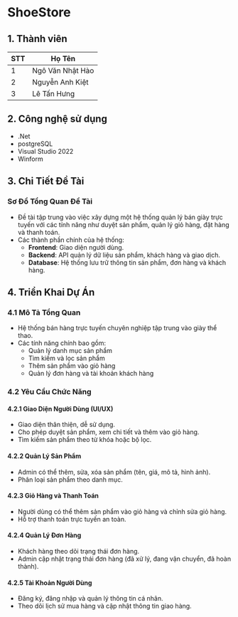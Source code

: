 # ShoeStore

## 1. Thành viên
| STT | Họ Tên |
| ------ | ------ |
| 1 | Ngô Văn Nhật Hào |
| 2 | Nguyễn Anh Kiệt|
| 3 | Lê Tấn Hưng  |


## 2. Công nghệ sử dụng 
- .Net 
- postgreSQL
- Visual Studio 2022
- Winform 

## 3. Chi Tiết Đề Tài

### Sơ Đồ Tổng Quan Đề Tài
- Đề tài tập trung vào việc xây dựng một hệ thống quản lý bán giày trực tuyến với các tính năng như duyệt sản phẩm, quản lý giỏ hàng, đặt hàng và thanh toán.
- Các thành phần chính của hệ thống:
  - **Frontend**: Giao diện người dùng.
  - **Backend**: API quản lý dữ liệu sản phẩm, khách hàng và giao dịch.
  - **Database**: Hệ thống lưu trữ thông tin sản phẩm, đơn hàng và khách hàng.

## 4. Triển Khai Dự Án

### 4.1 Mô Tả Tổng Quan
- Hệ thống bán hàng trực tuyến chuyên nghiệp tập trung vào giày thể thao.
- Các tính năng chính bao gồm:
  - Quản lý danh mục sản phẩm
  - Tìm kiếm và lọc sản phẩm
  - Thêm sản phẩm vào giỏ hàng
  - Quản lý đơn hàng và tài khoản khách hàng

### 4.2 Yêu Cầu Chức Năng

#### 4.2.1 Giao Diện Người Dùng (UI/UX)
- Giao diện thân thiện, dễ sử dụng.
- Cho phép duyệt sản phẩm, xem chi tiết và thêm vào giỏ hàng.
- Tìm kiếm sản phẩm theo từ khóa hoặc bộ lọc.

#### 4.2.2 Quản Lý Sản Phẩm
- Admin có thể thêm, sửa, xóa sản phẩm (tên, giá, mô tả, hình ảnh).
- Phân loại sản phẩm theo danh mục.

#### 4.2.3 Giỏ Hàng và Thanh Toán
- Người dùng có thể thêm sản phẩm vào giỏ hàng và chỉnh sửa giỏ hàng.
- Hỗ trợ thanh toán trực tuyến an toàn.

#### 4.2.4 Quản Lý Đơn Hàng
- Khách hàng theo dõi trạng thái đơn hàng.
- Admin cập nhật trạng thái đơn hàng (đã xử lý, đang vận chuyển, đã hoàn thành).

#### 4.2.5 Tài Khoản Người Dùng
- Đăng ký, đăng nhập và quản lý thông tin cá nhân.
- Theo dõi lịch sử mua hàng và cập nhật thông tin giao hàng.
